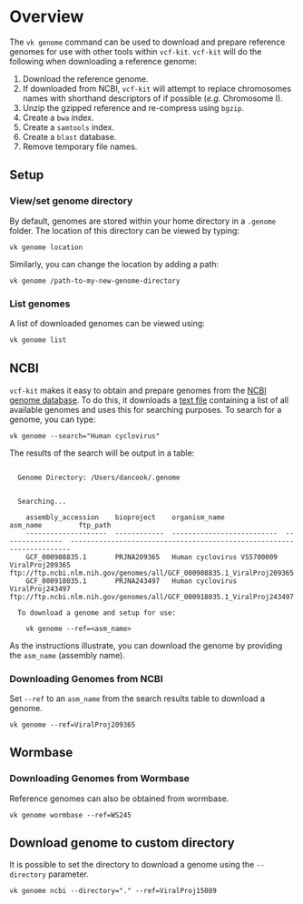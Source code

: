 # Overview

The `vk genome` command can be used to download and prepare reference genomes for use with other tools within `vcf-kit`. `vcf-kit` will do the following when downloading a reference genome:


1. Download the reference genome.
1. If downloaded from NCBI, `vcf-kit` will attempt to replace chromosomes names with shorthand descriptors of if possible (_e.g._ Chromosome I).
1. Unzip the gzipped reference and re-compress using `bgzip`.
1. Create a `bwa` index.
1. Create a `samtools` index.
1. Create a `blast` database.
1. Remove temporary file names.


## Setup

### View/set genome directory

By default, genomes are stored within your home directory in a `.genome` folder. The location of this directory can be viewed by typing:

```
vk genome location
```

Similarly, you can change the location by adding a path:

```
vk genome /path-to-my-new-genome-directory
```

### List genomes

A list of downloaded genomes can be viewed using:

```bash
vk genome list
```

## NCBI

`vcf-kit` makes it easy to obtain and prepare genomes from the [NCBI genome database](http://www.ncbi.nlm.nih.gov/genome/). To do this, it downloads a [text file](http://ftp.ncbi.nlm.nih.gov/genomes/ASSEMBLY_REPORTS/assembly_summary_refseq.txt) containing a list of all available genomes and uses this for searching purposes. To search for a genome, you can type:

```
vk genome --search="Human cyclovirus"
```

The results of the search will be output in a table:

```shell

  Genome Directory: /Users/dancook/.genome


  Searching...

    assembly_accession    bioproject    organism_name               asm_name         ftp_path
    --------------------  ------------  --------------------------  ---------------  ----------------------------------------------------------------------
    GCF_000908835.1       PRJNA209365   Human cyclovirus VS5700009  ViralProj209365  ftp://ftp.ncbi.nlm.nih.gov/genomes/all/GCF_000908835.1_ViralProj209365
    GCF_000918035.1       PRJNA243497   Human cyclovirus            ViralProj243497  ftp://ftp.ncbi.nlm.nih.gov/genomes/all/GCF_000918035.1_ViralProj243497

  To download a genome and setup for use:

    vk genome --ref=<asm_name>
```

As the instructions illustrate, you can download the genome by providing the `asm_name` (assembly name).

### Downloading Genomes from NCBI

Set `--ref` to an `asm_name` from the search results table to download a genome.

```
vk genome --ref=ViralProj209365
```

## Wormbase

### Downloading Genomes from Wormbase

Reference genomes can also be obtained from wormbase. 

```
vk genome wormbase --ref=WS245
```

## Download genome to custom directory

It is possible to set the directory to download a genome using the `--directory` parameter.

```
vk genome ncbi --directory="." --ref=ViralProj15089
```
